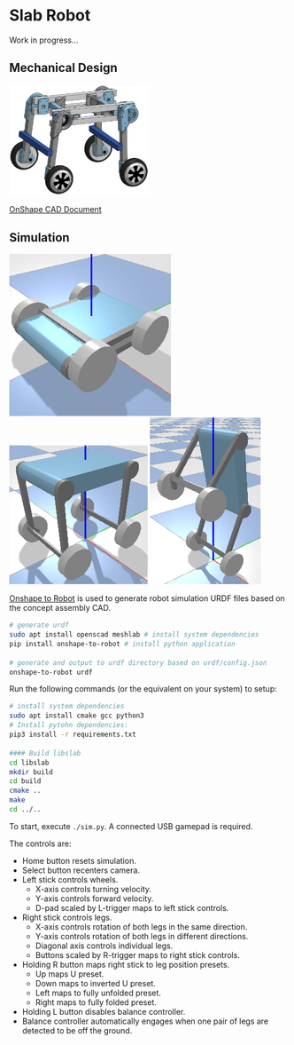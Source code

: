 # Slab Robot
Work in progress...

## Mechanical Design
<img src="images/prototype.png" width="50%"/>

[OnShape CAD Document](https://cad.onshape.com/documents/01b7bf47ac0296002ad3efc0/w/656ec7f127d0c64f6943908d/e/5454fd1cd4994d1435836e10)


## Simulation
![Prototype](images/compact.png)
![Prototype](images/ground.png)
![Prototype](images/balance.png)

[Onshape to Robot](https://onshape-to-robot.readthedocs.io/) is used to generate robot simulation URDF files based on the concept assembly CAD.

```bash
# generate urdf
sudo apt install openscad meshlab # install system dependencies
pip install onshape-to-robot # install python application

# generate and output to urdf directory based on urdf/config.json
onshape-to-robot urdf
```

Run the following commands (or the equivalent on your system) to setup:

```bash
# install system dependencies
sudo apt install cmake gcc python3
# Install pytohn dependencies:
pip3 install -r requirements.txt

#### Build libslab
cd libslab
mkdir build
cd build
cmake ..
make
cd ../..
```

To start, execute `./sim.py`. A connected USB gamepad is required.

The controls are:

- Home button resets simulation.
- Select button recenters camera.
- Left stick controls wheels.
  - X-axis controls turning velocity.
  - Y-axis controls forward velocity.
  - D-pad scaled by L-trigger maps to left stick controls.
- Right stick controls legs.
  - X-axis controls rotation of both legs in the same direction.
  - Y-axis controls rotation of both legs in different directions.
  - Diagonal axis controls individual legs.
  - Buttons scaled by R-trigger maps to right stick controls.
- Holding R button maps right stick to leg position presets.
  - Up maps U preset.
  - Down maps to inverted U preset.
  - Left maps to fully unfolded preset.
  - Right maps to fully folded preset.
- Holding L button disables balance controller.
- Balance controller automatically engages when one pair of legs are detected to be off the ground.
